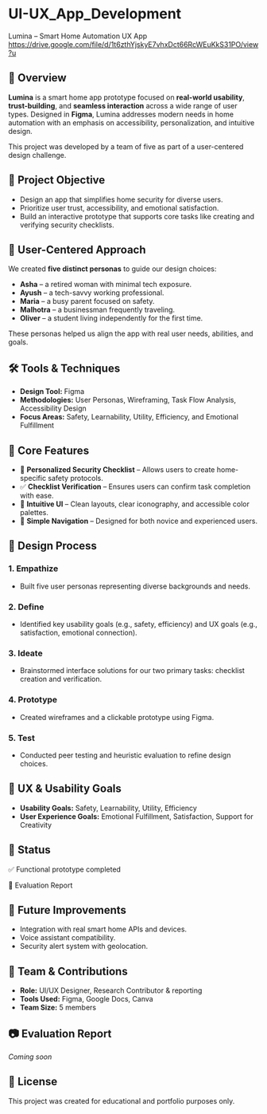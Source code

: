 # UI-UX_App_Development
Lumina – Smart Home Automation UX App
https://drive.google.com/file/d/1t6zthYjskyE7vhxDct66RcWEuKkS31PO/view?u

## 📱 Overview
**Lumina** is a smart home app prototype focused on **real-world usability**, **trust-building**, and **seamless interaction** across a wide range of user types. Designed in **Figma**, Lumina addresses modern needs in home automation with an emphasis on accessibility, personalization, and intuitive design.

This project was developed by a team of five as part of a user-centered design challenge.


## 🎯 Project Objective
- Design an app that simplifies home security for diverse users.
- Prioritize user trust, accessibility, and emotional satisfaction.
- Build an interactive prototype that supports core tasks like creating and verifying security checklists.


## 👥 User-Centered Approach

We created **five distinct personas** to guide our design choices:
- **Asha** – a retired woman with minimal tech exposure.
- **Ayush** – a tech-savvy working professional.
- **Maria** – a busy parent focused on safety.
- **Malhotra** – a businessman frequently traveling.
- **Oliver** – a student living independently for the first time.

These personas helped us align the app with real user needs, abilities, and goals.


## 🛠️ Tools & Techniques
- **Design Tool:** Figma
- **Methodologies:** User Personas, Wireframing, Task Flow Analysis, Accessibility Design
- **Focus Areas:** Safety, Learnability, Utility, Efficiency, and Emotional Fulfillment


## 🧩 Core Features
- 📝 **Personalized Security Checklist** – Allows users to create home-specific safety protocols.
- ✅ **Checklist Verification** – Ensures users can confirm task completion with ease.
- 📲 **Intuitive UI** – Clean layouts, clear iconography, and accessible color palettes.
- 🧠 **Simple Navigation** – Designed for both novice and experienced users.


## 🔄 Design Process

### 1. Empathize
- Built five user personas representing diverse backgrounds and needs.

### 2. Define
- Identified key usability goals (e.g., safety, efficiency) and UX goals (e.g., satisfaction, emotional connection).

### 3. Ideate
- Brainstormed interface solutions for our two primary tasks: checklist creation and verification.

### 4. Prototype
- Created wireframes and a clickable prototype using Figma.

### 5. Test
- Conducted peer testing and heuristic evaluation to refine design choices.


## 🧠 UX & Usability Goals
- **Usability Goals:** Safety, Learnability, Utility, Efficiency  
- **User Experience Goals:** Emotional Fulfillment, Satisfaction, Support for Creativity


## 📌 Status
✅ Functional prototype completed 

🔄 Evaluation Report

## 🌟 Future Improvements
- Integration with real smart home APIs and devices.
- Voice assistant compatibility.
- Security alert system with geolocation.



## 👥 Team & Contributions
- **Role:** UI/UX Designer, Research Contributor & reporting  
- **Tools Used:** Figma, Google Docs, Canva  
- **Team Size:** 5 members

## 📷 Evaluation Report
*Coming soon*

## 📝 License
This project was created for educational and portfolio purposes only.

